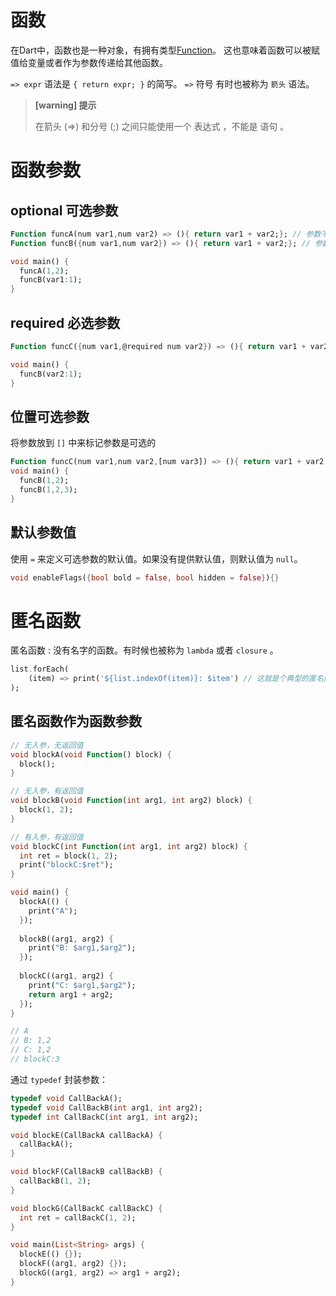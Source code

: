 
# 函数

在Dart中，函数也是一种对象，有拥有类型[Function](https://api.dartlang.org/stable/dart-core/Function-class.html)。 这也意味着函数可以被赋值给变量或者作为参数传递给其他函数。

`=> expr` 语法是 `{ return expr; }` 的简写。 `=>` 符号 有时也被称为 `箭头` 语法。

> **[warning] 提示**
>
> 在箭头 (=>) 和分号 (;) 之间只能使用一个 表达式 ，不能是 语句 。 

# 函数参数

## optional 可选参数

```dart
Function funcA(num var1,num var2) => (){ return var1 + var2;}; // 参数不可缺少
Function funcB({num var1,num var2}) => (){ return var1 + var2;}; // 参数可选

void main() {
  funcA(1,2);
  funcB(var1:1);
}
```

## required 必选参数

```dart
Function funcC({num var1,@required num var2}) => (){ return var1 + var2;}; // var2参数必须传入。

void main() {
  funcB(var2:1);
}
```

## 位置可选参数

将参数放到 `[]` 中来标记参数是可选的

```dart
Function funcC(num var1,num var2,[num var3]) => (){ return var1 + var2 + var3;};
void main() {
  funcB(1,2);
  funcB(1,2,3);
}
```

## 默认参数值

使用 `=` 来定义可选参数的默认值。如果没有提供默认值，则默认值为 `null`。

```dart
void enableFlags({bool bold = false, bool hidden = false}){}
```

# 匿名函数

匿名函数 : 没有名字的函数。有时候也被称为 `lambda` 或者 `closure` 。

```dart
list.forEach(
    (item) => print('${list.indexOf(item)}: $item') // 这就是个典型的匿名函数
);
```

## 匿名函数作为函数参数

```dart
// 无入参，无返回值
void blockA(void Function() block) {
  block();
}

// 无入参，有返回值
void blockB(void Function(int arg1, int arg2) block) {
  block(1, 2);
}

// 有入参，有返回值
void blockC(int Function(int arg1, int arg2) block) {
  int ret = block(1, 2);
  print("blockC:$ret");
}

void main() {
  blockA(() {
    print("A");
  });
  
  blockB((arg1, arg2) {
    print("B: $arg1,$arg2");
  });
  
  blockC((arg1, arg2) {
    print("C: $arg1,$arg2");
    return arg1 + arg2;
  });
}

// A
// B: 1,2
// C: 1,2
// blockC:3
```

通过 `typedef` 封装参数：

```dart
typedef void CallBackA();
typedef void CallBackB(int arg1, int arg2);
typedef int CallBackC(int arg1, int arg2);

void blockE(CallBackA callBackA) {
  callBackA();
}

void blockF(CallBackB callBackB) {
  callBackB(1, 2);
}

void blockG(CallBackC callBackC) {
  int ret = callBackC(1, 2);
}

void main(List<String> args) {
  blockE(() {});
  blockF((arg1, arg2) {});
  blockG((arg1, arg2) => arg1 + arg2);
}
```
